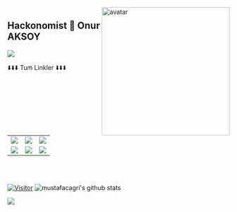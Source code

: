 <img align="right" alt="avatar" width="290" src="https://media.onuraksoy.com.tr//oa-contents/img-db/28092022/newavatar.png"> 

## Hackonomist 👋  Onur AKSOY
 ![](https://img.shields.io/badge/rating-4.8%2F5-brightgreen)



<table class="center">
<tr> 
          ⬇️⬇️⬇️ Tum Linkler ⬇️⬇️⬇️
 </tr>
  <tr>
<td><a href="https://instagram.com/oaonuraksoy">
<img src="https://img.shields.io/badge/Instagram-E4405F?style=for-the-badge&logo=instagram&logoColor=white">
</a> 
<td><a href="https://twitter.com/oaonuraksoy">
<img src="https://img.shields.io/badge/Twitter-1DA1F2?style=for-the-badge&logo=twitter&logoColor=white">
</a>
<td><a href="https://github.com/oaonuraksoy">
<img src="https://img.shields.io/badge/GitHub-100000?style=for-the-badge&logo=github&logoColor=white">
  </a> </tr>
  <tr>
<td><a href="https://www.linkedin.com/in/oaonuraksoy/">
<img src="https://img.shields.io/badge/LinkedIn-0077B5?style=for-the-badge&logo=linkedin&logoColor=white">
</a> 
<td><a href="mailto:onuraksoy@ogr.iu.edu.tr">
<img src="https://img.shields.io/badge/Gmail-D14836?style=for-the-badge&logo=gmail&logoColor=white">
</a>
<td><a href="https://onuraksoy.com.tr">
<img src="https://img.shields.io/badge/OA-onuraksoy.com.tr-yellowgreen?style=for-the-badge&logo=google&logoColor=white%22">
</a>
  </tr>
</table>
<br></br>


[![Visitor](https://visitor-badge.laobi.icu/badge?page_id=oaonuraksoy.oaonuraksoy)](#)
![mustafacagri's github stats](https://github-readme-stats.vercel.app/api?username=oaonurakso&show_icons=true&theme=radical)


<img align="left" src="https://github-readme-stats.vercel.app/api?username=oaonuraksoy&theme=blue-green">

